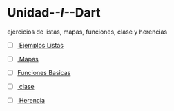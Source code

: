 # Unidad-_-I-_-Dart
ejercicios de listas, mapas, funciones, clase y herencias 

- [ ] [ Ejemplos Listas ](https://dartpad.dev/55ec5c4b0d7273bc411f4048405d55fd)

- [ ] [ Mapas ](https://dartpad.dev/1d4c1640f67caa65048897cd9d23fb4b)

- [ ] [Funciones Basicas](https://dartpad.dartlang.org/9820acffd68c1d244224efdff245559d)

- [ ] [ clase ](https://dartpad.dartlang.org/476530aceef41d227639989dc5f6c822)
 
- [ ] [ Herencia](https://dartpad.dartlang.org/779460046d0b6fb1b69b479ccad7d17e)
